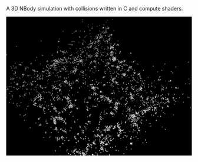 A 3D NBody simulation with collisions written in C and compute shaders.

![example run](https://github.com/bradylangdale/Compute-Shader-NBody/blob/master/clumping.gif)
